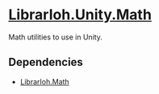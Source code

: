 # [LibrarIoh.Unity.Math](https://github.com/SorceryStory/LibrarIoh.Unity.Math)

Math utilities to use in Unity.

## Dependencies

- [LibrarIoh.Math](https://github.com/SorceryStory/LibrarIoh.Math)
